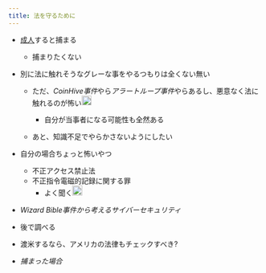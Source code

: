 ```yaml
---
title: 法を守るために
---
```


* [成人](%E6%88%90%E4%BA%BA.md)すると捕まる
  
  * 捕まりたくない
* 別に法に触れそうなグレーな事をやるつもりは全くない無い
  
  * ただ、*CoinHive事件*やら*アラートループ事件*やらあるし、悪意なく法に触れるのが怖い<img src='https://scrapbox.io/api/pages/blu3mo-public/blu3mo/icon' alt='blu3mo.icon' height="19.5"/>

    * 自分が当事者になる可能性も全然ある
  * あと、知識不足でやらかさないようにしたい
* 自分の場合ちょっと怖いやつ
  
  * 不正アクセス禁止法
  * 不正指令電磁的記録に関する罪
    * よく聞く<img src='https://scrapbox.io/api/pages/blu3mo-public/blu3mo/icon' alt='blu3mo.icon' height="19.5"/>
* *Wizard Bible事件から考えるサイバーセキュリティ*

* 後で調べる

* 渡米するなら、アメリカの法律もチェックすべき?

* *捕まった場合*
